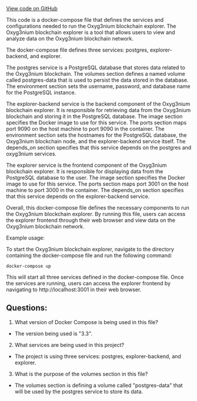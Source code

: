 [View code on GitHub](https://github.com/oxyg3nium/oxyg3nium/docker/docker-compose.explorer.yml)

This code is a docker-compose file that defines the services and configurations needed to run the Oxyg3nium blockchain explorer. The Oxyg3nium blockchain explorer is a tool that allows users to view and analyze data on the Oxyg3nium blockchain network. 

The docker-compose file defines three services: postgres, explorer-backend, and explorer. 

The postgres service is a PostgreSQL database that stores data related to the Oxyg3nium blockchain. The volumes section defines a named volume called postgres-data that is used to persist the data stored in the database. The environment section sets the username, password, and database name for the PostgreSQL instance. 

The explorer-backend service is the backend component of the Oxyg3nium blockchain explorer. It is responsible for retrieving data from the Oxyg3nium blockchain and storing it in the PostgreSQL database. The image section specifies the Docker image to use for this service. The ports section maps port 9090 on the host machine to port 9090 in the container. The environment section sets the hostnames for the PostgreSQL database, the Oxyg3nium blockchain node, and the explorer-backend service itself. The depends_on section specifies that this service depends on the postgres and oxyg3nium services. 

The explorer service is the frontend component of the Oxyg3nium blockchain explorer. It is responsible for displaying data from the PostgreSQL database to the user. The image section specifies the Docker image to use for this service. The ports section maps port 3001 on the host machine to port 3000 in the container. The depends_on section specifies that this service depends on the explorer-backend service. 

Overall, this docker-compose file defines the necessary components to run the Oxyg3nium blockchain explorer. By running this file, users can access the explorer frontend through their web browser and view data on the Oxyg3nium blockchain network. 

Example usage: 

To start the Oxyg3nium blockchain explorer, navigate to the directory containing the docker-compose file and run the following command: 

```
docker-compose up
```

This will start all three services defined in the docker-compose file. Once the services are running, users can access the explorer frontend by navigating to http://localhost:3001 in their web browser.
## Questions: 
 1. What version of Docker Compose is being used in this file?
- The version being used is "3.3".

2. What services are being used in this project?
- The project is using three services: postgres, explorer-backend, and explorer.

3. What is the purpose of the volumes section in this file?
- The volumes section is defining a volume called "postgres-data" that will be used by the postgres service to store its data.